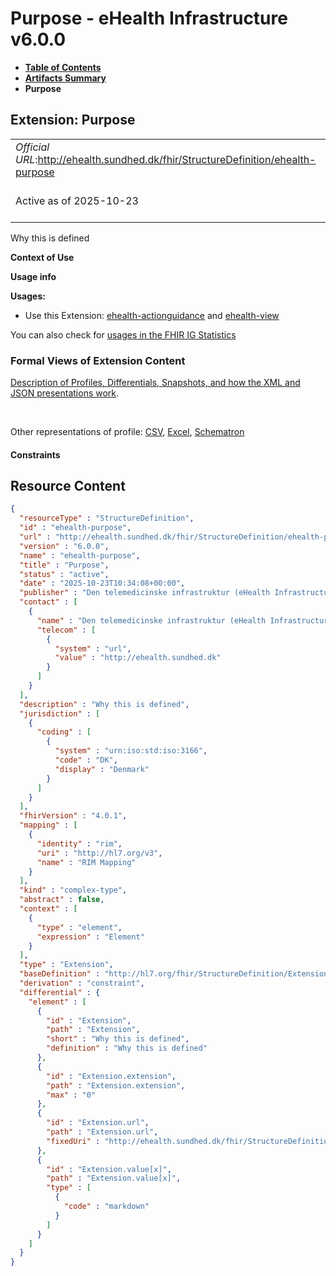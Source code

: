 # Purpose - eHealth Infrastructure v6.0.0

* [**Table of Contents**](toc.md)
* [**Artifacts Summary**](artifacts.md)
* **Purpose**

## Extension: Purpose 

| | |
| :--- | :--- |
| *Official URL*:http://ehealth.sundhed.dk/fhir/StructureDefinition/ehealth-purpose | *Version*:6.0.0 |
| Active as of 2025-10-23 | *Computable Name*:ehealth-purpose |

Why this is defined

**Context of Use**

**Usage info**

**Usages:**

* Use this Extension: [ehealth-actionguidance](StructureDefinition-ehealth-actionguidance.md) and [ehealth-view](StructureDefinition-ehealth-view.md)

You can also check for [usages in the FHIR IG Statistics](https://packages2.fhir.org/xig/dk.ehealth.sundhed.fhir.ig.core|current/StructureDefinition/ehealth-purpose)

### Formal Views of Extension Content

 [Description of Profiles, Differentials, Snapshots, and how the XML and JSON presentations work](http://build.fhir.org/ig/FHIR/ig-guidance/readingIgs.html#structure-definitions). 

 

Other representations of profile: [CSV](StructureDefinition-ehealth-purpose.csv), [Excel](StructureDefinition-ehealth-purpose.xlsx), [Schematron](StructureDefinition-ehealth-purpose.sch) 

#### Constraints



## Resource Content

```json
{
  "resourceType" : "StructureDefinition",
  "id" : "ehealth-purpose",
  "url" : "http://ehealth.sundhed.dk/fhir/StructureDefinition/ehealth-purpose",
  "version" : "6.0.0",
  "name" : "ehealth-purpose",
  "title" : "Purpose",
  "status" : "active",
  "date" : "2025-10-23T10:34:08+00:00",
  "publisher" : "Den telemedicinske infrastruktur (eHealth Infrastructure)",
  "contact" : [
    {
      "name" : "Den telemedicinske infrastruktur (eHealth Infrastructure)",
      "telecom" : [
        {
          "system" : "url",
          "value" : "http://ehealth.sundhed.dk"
        }
      ]
    }
  ],
  "description" : "Why this is defined",
  "jurisdiction" : [
    {
      "coding" : [
        {
          "system" : "urn:iso:std:iso:3166",
          "code" : "DK",
          "display" : "Denmark"
        }
      ]
    }
  ],
  "fhirVersion" : "4.0.1",
  "mapping" : [
    {
      "identity" : "rim",
      "uri" : "http://hl7.org/v3",
      "name" : "RIM Mapping"
    }
  ],
  "kind" : "complex-type",
  "abstract" : false,
  "context" : [
    {
      "type" : "element",
      "expression" : "Element"
    }
  ],
  "type" : "Extension",
  "baseDefinition" : "http://hl7.org/fhir/StructureDefinition/Extension",
  "derivation" : "constraint",
  "differential" : {
    "element" : [
      {
        "id" : "Extension",
        "path" : "Extension",
        "short" : "Why this is defined",
        "definition" : "Why this is defined"
      },
      {
        "id" : "Extension.extension",
        "path" : "Extension.extension",
        "max" : "0"
      },
      {
        "id" : "Extension.url",
        "path" : "Extension.url",
        "fixedUri" : "http://ehealth.sundhed.dk/fhir/StructureDefinition/ehealth-purpose"
      },
      {
        "id" : "Extension.value[x]",
        "path" : "Extension.value[x]",
        "type" : [
          {
            "code" : "markdown"
          }
        ]
      }
    ]
  }
}

```
